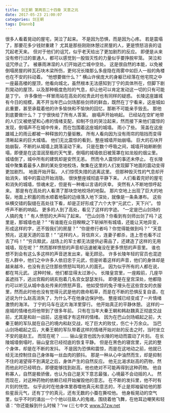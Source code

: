 ```yaml
---
title: 剑王朝 第两百二十四章 天意之兆
date: 2017-05-23 21:00:07
categories: 剑王朝
tags: [Hannb]
---
```


很多人看着晃动的屋宅，哭泣了起来。
不是因为恐惧，而是因为心疼。
若是震塌了，那要花多少钱财重建？
尤其是那些刚刚休憩过房屋的人，更是愤怒沮丧的诅咒起老天来。
但对于他们的诅咒，似乎老天给出了更加剧烈的反应。
即便是从来没有修行过的普通人，都可以感觉到一股毁灭性的力量似乎要挣脱牢笼。
哭泣和诅咒停止了。
被暴雨淋湿的人们开始逃亡城中空处。
这是很自然的本能，以免被倒塌房屋的砖瓦石块木梁所伤，更何况长陵那么多座隐在雨雾中如巨人一般的角楼也在不安的抖动着。
“他想要做什么？”
横山许侯庞大的身躯已经落在他宅院之中一座最高楼的屋顶，他看向城北，虽然根本无法感知到丁宁的具体所在，但脚下剧烈晃动的屋顶，以及那种极度危险的气息，却让他可以肯定发动这一切的只有可能是丁宁。
许多像他一样冒雨站在高处的权贵此时也有同样的疑惑。
长陵这座雄城有今日的规模，离不开当年巴山剑场那些剑师的鲜血，既然在丁宁看来，这座城如此重要，甚至承载着他的许多愉快和不愉快的回忆，那断不可能亲手毁去。
那他到底要做什么？
丁宁很快给了所有人答案。
崩塌声开始响起。
已经站在空旷地带的人们又被绝望和心疼的情绪支配，抑制不住的哭泣起来，然而接下来他们震惊的发现，倒塌声不在城中传来，而在包围着这座城的城墙。
雨小了些。
笼盖在这座雄城上的雨云都被一种释放的力量驱散。
所有人看向因为没有雨帘的阻挡而变得清晰起来的巨大城墙。
他们无比震惊的看到，整座城墙开始崩塌。
巨大的石块开始崩裂，不断的从城墙上跳落滚动下来。
只是在数个呼吸之间，城墙开始断断倒塌，即便是在这湿润至极的天气里，倒塌的城墙依旧被笼罩在如龙般的烟尘里。
城墙倒了，城中所有的建筑却是安然无恙。
然而令人震惊的事还未停止。
在长陵城中聚集着最多人群的某处空地校场，聚集在这里的人们发现脚下地面的震动变得更加剧烈。
地面开始开裂。
人们惊慌失措的逃离这里。
但那种毁灭性的气息却开始消失，城中的震动开始消隐。
很快整座城彻底平静下来。
人们看着完好的屋宅和消失的城墙，惊魂未定，但是有一种难以言语的庆幸。
突然有人不断地惊呼起来。
那是有在高处的人看清了那块空地校场的地裂。
那片空地上出现了巨大的地裂，地面上积蓄的雨水顺着地裂的边缘落入地下深处，就像是一条条瀑布。
这些纵横交错的裂缝在高处往下看，却是正好形成了六个大字“元武亡，天下兴”。
惊呼声不断的响起。
更多的人到了高处，看见了这样的字迹。
“一定是巴山剑场的人搞的鬼！”
有人愤怒的大声叫了起来。
“巴山剑场？你看到有剑师出剑了吗？这里是，那城墙也是？”
“有谁能在众目睽睽之下斩掉所有城墙，还能让天地异变，形成这样的字，还不毁我们的房屋？”
“你是修行者吗？你觉得能做到吗？”
“天意预兆，这是天道的旨意！”
“这样的人，背信弃义，连妻子都杀，连上苍也看不过去了吗！”
“穷兵黩武，战场上的军士都无法提供必需品了，还建造了这样的无用城墙，现在呢？”
然而那样愤怒的声音却迅速被淹没在更多愤怒的声音里。
谁也想不到会有这么多这样的声音迸发出来，毫无顾忌。
许多长陵年轻的官员也混迹在人群中，他们之中许多人依旧忠于元武，但是听着这样的声音，他们的身体却是越来越冷，也没有去记住那些愤怒叫骂的人的面孔。
因为似乎所有的人都在说，都在骂元武。
这种时候，他们都显得太过渺小。
长陵皇宫里，一座殿前，几座华盖遮挡下，逃出宫殿的胡亥抱着几名宫女瑟瑟发抖。
即便是在皇宫深处，他都隐约可以听见从城中各处传来的愤怒声音。
他如受惊的兔子埋头在这些宫女的衣服里，然而此时他也没有觉得元武是他的救命稻草，而是在不断的恐惧反复自语，在述说为什么赵高消失了，为什么不在他身边保护他。
整座城已经变成了一片情绪激愤的海洋。
丁宁的马车在这片海洋里穿行。
他开始真正的平静休憩。
这样的一座城的情绪也将他带到了很多年前。
只有在当年大秦王朝和韩赵魏真正彻底交战前，尤其是和赵一战前，这座城才有这样的情绪。
因为在巴山剑场崛起之前，大秦王朝的军队就在自己的境内和赵交战，吃了巨大的败仗，伤亡十万余众。
当巴山剑场崛起之后，大秦王朝的军队带着这样的情绪开始对赵的反击之时，当时坐立不安的是赵王。
而现在呢？
……
骊山皇宫也因为长陵的地动而震动了片刻。
在长陵城墙倒塌时，骊山皇宫已经彻底的恢复平静。
但是在黑色的寝宫里，元武的整个身体，却是在不断的发抖。
不是因为恐惧和震惊，而是在这地动之前，他就已经无法控制住自己身体每一丝血肉的颤抖。
那是一种从心中油然而生，却是抑制不住的渴望得不到满足之后，身体产生的自然反应。
他无比渴求赵高的药物，然而他此时已经明白，即便能够找到赵高，他也绝对不可能再得到这种药物。
他自称寡人，自然是极骄傲，也认为自己是天下意志最强，心境最不会动摇的人。
然而现在，对这种药物的依赖已经开始摧毁他的意志。
在不断的发抖里，他不时有片刻的恍惚。
似乎此时在他身体里吞噬他真元和意志的，不止是郑袖留给他的那些星辰元气，还有丁宁的真元，还有无数的小蚕在撕咬他。
他身板晃动的空气里，似乎不时的涌出一个个他以往敌人的鬼魂，围绕着他飞舞，在他耳边嘲笑和轻语：“你还能躲到什么时候？”rw
(三七中文 www.37zw.net